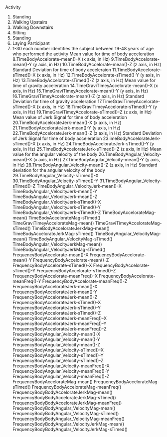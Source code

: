 Activity
  1. Standing
  2. Walking Upstairs
  3. Walking Downstairs
  4. Sitting
  5. Standing
  6. Laying
Participant
  7. 1-30 each number identifies the subject between 19-48 years of age who performed the activity
Mean value for time of body acceleration
  8.TimeBodyAccelorate-mean()-X (x axis, in Hz)
  9.TimeBodyAccelorate-mean()-Y (y axis, in Hz)
  10.TimeBodyAccelorate-mean()-Z (z axis, in Hz)
Standard Deviation for time of body acceleraion
  11.TimeBodyAccelorate-sTimed()-X (x axis, in Hz)
  12.TimeBodyAccelorate-sTimed()-Y (y axis, in Hz)
  13.TimeBodyAccelorate-sTimed()-Z (z axis, in Hz)
Mean value for time of gravity acceleration
  14.TimeGraviTimeyAccelorate-mean()-X (x axis, in Hz)
  15.TimeGraviTimeyAccelorate-mean()-Y (y axis, in Hz)
  16.TimeGraviTimeyAccelorate-mean()-Z (z axis, in Hz)
Standard Deviation for time of gravity acceleration
  17.TimeGraviTimeyAccelorate-sTimed()-X (x axis, in Hz)
  18.TimeGraviTimeyAccelorate-sTimed()-Y (y axis, in Hz)
  19.TimeGraviTimeyAccelorate-sTimed()-Z (z axis, in Hz)
Mean value of Jerk Signal for time of body acceleration
  20.TimeBodyAccelorateJerk-mean()-X (x axis, in Hz)
  21.TimeBodyAccelorateJerk-mean()-Y (y axis, in Hz)
  22.TimeBodyAccelorateJerk-mean()-Z (z axis, in Hz)
Standard Deviation of Jerk Signal for time of body acceleration
  23.imeBodyAccelorateJerk-sTimed()-X (x axis, in Hz)
  24.TimeBodyAccelorateJerk-sTimed()-Y (y axis, in Hz)
  25.TimeBodyAccelorateJerk-sTimed()-Z (z axis, in Hz)
Mean value for the angular velocity of the body
  26.TimeBodyAngular_Velocity-mean()-X (x axis, in Hz)
  27.TimeBodyAngular_Velocity-mean()-Y (y axis, in Hz)
  28.TimeBodyAngular_Velocity-mean()-Z (z axis, in Hz)
Standard deviation for the angular velocity of the body
  29.TimeBodyAngular_Velocity-sTimed()-X
  30.TimeBodyAngular_Velocity-sTimed()-Y
  31.TimeBodyAngular_Velocity-sTimed()-Z
TimeBodyAngular_VelocityJerk-mean()-X
TimeBodyAngular_VelocityJerk-mean()-Y
TimeBodyAngular_VelocityJerk-mean()-Z
TimeBodyAngular_VelocityJerk-sTimed()-X
TimeBodyAngular_VelocityJerk-sTimed()-Y
TimeBodyAngular_VelocityJerk-sTimed()-Z
TimeBodyAccelorateMag-mean()
TimeBodyAccelorateMag-sTimed()
TimeGraviTimeyAccelorateMag-mean()
TimeGraviTimeyAccelorateMag-sTimed()
TimeBodyAccelorateJerkMag-mean()
TimeBodyAccelorateJerkMag-sTimed()
TimeBodyAngular_VelocityMag-mean()
TimeBodyAngular_VelocityMag-sTimed()
TimeBodyAngular_VelocityJerkMag-mean()
TimeBodyAngular_VelocityJerkMag-sTimed()
FrequencyBodyAccelorate-mean()-X
FrequencyBodyAccelorate-mean()-Y
FrequencyBodyAccelorate-mean()-Z
FrequencyBodyAccelorate-sTimed()-X
FrequencyBodyAccelorate-sTimed()-Y
FrequencyBodyAccelorate-sTimed()-Z
FrequencyBodyAccelorate-meanFreq()-X
FrequencyBodyAccelorate-meanFreq()-Y
FrequencyBodyAccelorate-meanFreq()-Z
FrequencyBodyAccelorateJerk-mean()-X
FrequencyBodyAccelorateJerk-mean()-Y
FrequencyBodyAccelorateJerk-mean()-Z
FrequencyBodyAccelorateJerk-sTimed()-X
FrequencyBodyAccelorateJerk-sTimed()-Y
FrequencyBodyAccelorateJerk-sTimed()-Z
FrequencyBodyAccelorateJerk-meanFreq()-X
FrequencyBodyAccelorateJerk-meanFreq()-Y
FrequencyBodyAccelorateJerk-meanFreq()-Z
FrequencyBodyAngular_Velocity-mean()-X
FrequencyBodyAngular_Velocity-mean()-Y
FrequencyBodyAngular_Velocity-mean()-Z
FrequencyBodyAngular_Velocity-sTimed()-X
FrequencyBodyAngular_Velocity-sTimed()-Y
FrequencyBodyAngular_Velocity-sTimed()-Z
FrequencyBodyAngular_Velocity-meanFreq()-X
FrequencyBodyAngular_Velocity-meanFreq()-Y
FrequencyBodyAngular_Velocity-meanFreq()-Z
FrequencyBodyAccelorateMag-mean()
FrequencyBodyAccelorateMag-sTimed()
FrequencyBodyAccelorateMag-meanFreq()
FrequencyBodyBodyAccelorateJerkMag-mean()
FrequencyBodyBodyAccelorateJerkMag-sTimed()
FrequencyBodyBodyAccelorateJerkMag-meanFreq()
FrequencyBodyBodyAngular_VelocityMag-mean()
FrequencyBodyBodyAngular_VelocityMag-sTimed()
FrequencyBodyBodyAngular_VelocityMag-meanFreq()
FrequencyBodyBodyAngular_VelocityJerkMag-mean()
FrequencyBodyBodyAngular_VelocityJerkMag-sTimed()



